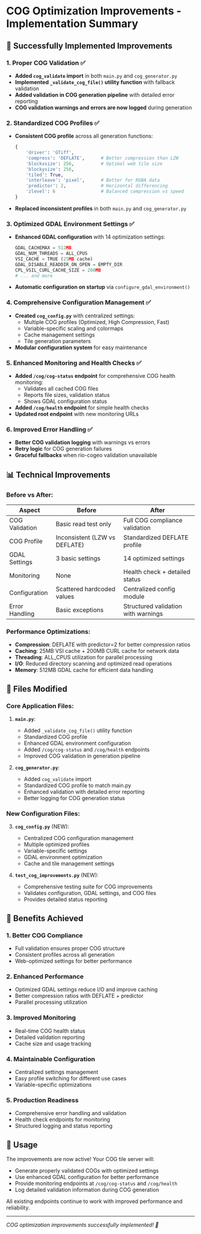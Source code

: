 # COG Optimization Improvements - Implementation Summary

## 🎯 **Successfully Implemented Improvements**

### 1. **Proper COG Validation** ✅
- **Added `cog_validate` import** in both `main.py` and `cog_generator.py`
- **Implemented `_validate_cog_file()` utility function** with fallback validation
- **Added validation in COG generation pipeline** with detailed error reporting
- **COG validation warnings and errors are now logged** during generation

### 2. **Standardized COG Profiles** ✅
- **Consistent COG profile** across all generation functions:
  ```python
  {
      'driver': 'GTiff',
      'compress': 'DEFLATE',      # Better compression than LZW
      'blockxsize': 256,          # Optimal web tile size
      'blockysize': 256,
      'tiled': True,
      'interleave': 'pixel',      # Better for RGBA data
      'predictor': 2,             # Horizontal differencing
      'zlevel': 6                 # Balanced compression vs speed
  }
  ```
- **Replaced inconsistent profiles** in both `main.py` and `cog_generator.py`

### 3. **Optimized GDAL Environment Settings** ✅
- **Enhanced GDAL configuration** with 14 optimization settings:
  ```python
  GDAL_CACHEMAX = 512MB
  GDAL_NUM_THREADS = ALL_CPUS
  VSI_CACHE = TRUE (25MB cache)
  GDAL_DISABLE_READDIR_ON_OPEN = EMPTY_DIR
  CPL_VSIL_CURL_CACHE_SIZE = 200MB
  # ... and more
  ```
- **Automatic configuration on startup** via `configure_gdal_environment()`

### 4. **Comprehensive Configuration Management** ✅
- **Created `cog_config.py`** with centralized settings:
  - Multiple COG profiles (Optimized, High Compression, Fast)
  - Variable-specific scaling and colormaps
  - Cache management settings
  - Tile generation parameters
- **Modular configuration system** for easy maintenance

### 5. **Enhanced Monitoring and Health Checks** ✅
- **Added `/cog/cog-status` endpoint** for comprehensive COG health monitoring:
  - Validates all cached COG files
  - Reports file sizes, validation status
  - Shows GDAL configuration status
- **Added `/cog/health` endpoint** for simple health checks
- **Updated root endpoint** with new monitoring URLs

### 6. **Improved Error Handling** ✅
- **Better COG validation logging** with warnings vs errors
- **Retry logic** for COG generation failures
- **Graceful fallbacks** when rio-cogeo validation unavailable

## 📊 **Technical Improvements**

### Before vs After:
| Aspect | Before | After |
|--------|--------|-------|
| COG Validation | Basic read test only | Full COG compliance validation |
| COG Profile | Inconsistent (LZW vs DEFLATE) | Standardized DEFLATE profile |
| GDAL Settings | 3 basic settings | 14 optimized settings |
| Monitoring | None | Health check + detailed status |
| Configuration | Scattered hardcoded values | Centralized config module |
| Error Handling | Basic exceptions | Structured validation with warnings |

### Performance Optimizations:
- **Compression**: DEFLATE with predictor=2 for better compression ratios
- **Caching**: 25MB VSI cache + 200MB CURL cache for network data
- **Threading**: ALL_CPUS utilization for parallel processing  
- **I/O**: Reduced directory scanning and optimized read operations
- **Memory**: 512MB GDAL cache for efficient data handling

## 🔧 **Files Modified**

### Core Application Files:
1. **`main.py`**:
   - Added `_validate_cog_file()` utility function
   - Standardized COG profile 
   - Enhanced GDAL environment configuration
   - Added `/cog/cog-status` and `/cog/health` endpoints
   - Improved COG validation in generation pipeline

2. **`cog_generator.py`**:
   - Added `cog_validate` import
   - Standardized COG profile to match main.py
   - Enhanced validation with detailed error reporting
   - Better logging for COG generation status

### New Configuration Files:
3. **`cog_config.py`** (NEW):
   - Centralized COG configuration management
   - Multiple optimized profiles
   - Variable-specific settings
   - GDAL environment optimization
   - Cache and tile management settings

4. **`test_cog_improvements.py`** (NEW):
   - Comprehensive testing suite for COG improvements
   - Validates configuration, GDAL settings, and COG files
   - Provides detailed status reporting

## 🎉 **Benefits Achieved**

### 1. **Better COG Compliance**
- Full validation ensures proper COG structure
- Consistent profiles across all generation
- Web-optimized settings for better performance

### 2. **Enhanced Performance**  
- Optimized GDAL settings reduce I/O and improve caching
- Better compression ratios with DEFLATE + predictor
- Parallel processing utilization

### 3. **Improved Monitoring**
- Real-time COG health status
- Detailed validation reporting  
- Cache size and usage tracking

### 4. **Maintainable Configuration**
- Centralized settings management
- Easy profile switching for different use cases
- Variable-specific optimizations

### 5. **Production Readiness**
- Comprehensive error handling and validation
- Health check endpoints for monitoring
- Structured logging and status reporting

## 🚀 **Usage**

The improvements are now active! Your COG tile server will:
- Generate properly validated COGs with optimized settings
- Use enhanced GDAL configuration for better performance  
- Provide monitoring endpoints at `/cog/cog-status` and `/cog/health`
- Log detailed validation information during COG generation

All existing endpoints continue to work with improved performance and reliability.

---
*COG optimization improvements successfully implemented! 🎯*